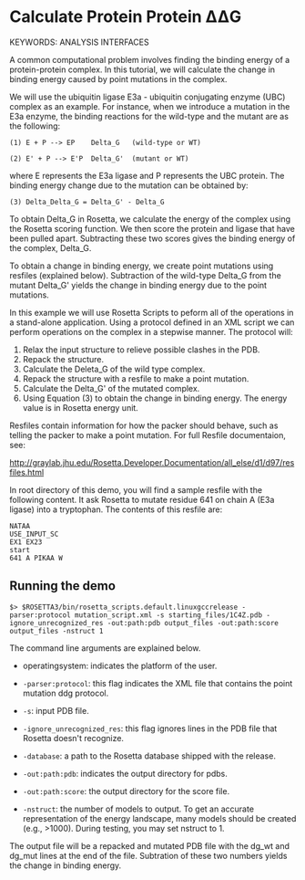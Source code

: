 Calculate Protein Protein ΔΔG
=============================

KEYWORDS: ANALYSIS INTERFACES

A common computational problem involves finding the binding energy of a
protein-protein complex. In this tutorial, we will calculate the change in 
binding energy caused by point mutations in the complex. 

We will use the ubiquitin ligase E3a - ubiquitin conjugating enzyme (UBC)
complex as an example. For instance, when we introduce a mutation in the E3a 
enzyme, the binding reactions for the wild-type and the mutant are as the 
following:

    (1) E + P --> EP    Delta_G   (wild-type or WT)

    (2) E' + P --> E'P  Delta_G'  (mutant or WT)

where E represents the E3a ligase and P represents the UBC protein. 
The binding energy change due to the mutation can be obtained by: 

    (3) Delta_Delta_G = Delta_G' - Delta_G

To obtain Delta_G in Rosetta, we calculate the energy of the complex
using the Rosetta scoring function. We then score the protein and ligase
that have been pulled apart. Subtracting these two scores gives 
the binding energy of the complex, Delta_G.

To obtain a change in binding energy, we create point mutations using resfiles
(explained below). Subtraction of the wild-type Delta_G from the mutant
Delta_G' yields the change in binding energy due to the point mutations.

In this example we will use Rosetta Scripts to peform all of the operations in
a stand-alone application. Using a protocol defined in an XML script we can
perform operations on the complex in a stepwise manner. The protocol will:

1. Relax the input structure to relieve possible clashes in the PDB.
2. Repack the structure.
3. Calculate the Deleta_G of the wild type complex. 
4. Repack the structure with a resfile to make a point mutation.
5. Calculate the Delta_G' of the mutated complex.
6. Using Equation (3) to obtain the change in binding energy. The energy value
is in Rosetta energy unit. 

Resfiles contain information for how the packer should behave, such as
telling the packer to make a point mutation. For full Resfile documentaion, 
see:

http://graylab.jhu.edu/Rosetta.Developer.Documentation/all_else/d1/d97/resfiles.html

In root directory of this demo, you will find a sample resfile with the 
following content. It ask Rosetta to mutate residue 641 on chain A (E3a ligase) 
into a tryptophan.  The contents of this resfile are:

    NATAA
    USE_INPUT_SC
    EX1 EX23
    start 
    641 A PIKAA W

Running the demo
----------------

    $> $ROSETTA3/bin/rosetta_scripts.default.linuxgccrelease -parser:protocol mutation_script.xml -s starting_files/1C4Z.pdb -ignore_unrecognized_res -out:path:pdb output_files -out:path:score output_files -nstruct 1

The command line arguments are explained below. 

* operatingsystem:
  indicates the platform of the user. 

* `-parser:protocol`:
  this flag indicates the XML file that contains the point mutation ddg protocol.

* `-s`:
  input PDB file.

* `-ignore_unrecognized_res`:
  this flag ignores lines in the PDB file that Rosetta doesn't recognize.

* `-database`:
  a path to the Rosetta database shipped with the release.

* `-out:path:pdb`:
  indicates the output directory for pdbs.

* `-out:path:score`:
  the output directory for the score file.

* `-nstruct`:
  the number of models to output.
  To get an accurate representation of the energy landscape, many models should be created (e.g., >1000).
  During testing, you may set nstruct to 1. 

The output file will be a repacked and mutated PDB file with the dg_wt and
dg_mut lines at the end of the file. Subtration of these two numbers yields
the change in binding energy. 




